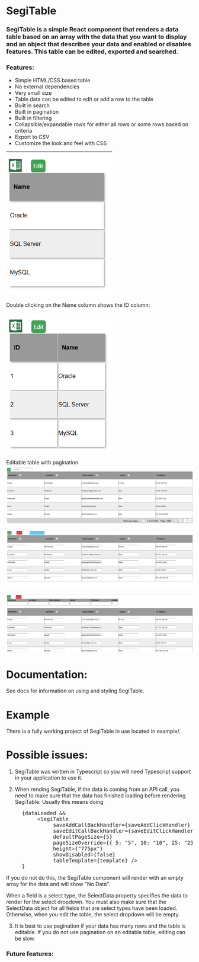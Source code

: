 # SegiTable

### SegiTable is a simple React component that renders a data table based on an array with the data that you want to display and an object that describes your data and enabled or disables features. This table can be edited, exported and searched.

### Features:

 - Simple HTML/CSS based table
 - No external dependencies
 - Very small size
 - Table data can be edited to edit or add a row to the table
 - Built in search
 - Built in pagination
 - Built in filtering
 - Collapsible/expandable rows for either all rows or some rows based on criteria
 - Export to CSV
 - Customize the look and feel with CSS


![alt text](screenshots/Example.png "")

Double clicking on the Name column shows the ID column:

![alt text](screenshots/Example2.png "")

Editable table with pagination
![alt text](screenshots/Example3.png "")

![alt text](screenshots/Example4.png "")

![alt text](screenshots/Example5.png "")

# Documentation:

See docs for information on using and styling SegiTable.

# Example
There is a fully working project of SegiTable in use located in example/.

# Possible issues:

1. SegiTable was written in Typescript so you will need Typescript support in your application to use it.

2. When rending SegiTable, if the data is coming from an API call, you need to make sure that the data has finished loading before rendering SegiTable. Usually this means doing

<pre>
     {dataLoaded &&
          &lt;SegiTable
               saveAddCallBackHandler={saveAddClickHandler}
               saveEditCallBackHandler={saveEditClickHandler}
               defaultPageSize={5}
               pageSizeOverride={{ 5: "5", 10: "10", 25: "25", 50: "50" }}
               height={"775px"}
               showDisabled={false}
               tableTemplate={template} /&gt;
     }
</pre>

If you do not do this, the SegiTable component will render with an empty array for the data and will show "No Data".

When a field is a select type, the SelectData property specifies the data to render for the select dropdown. You must also make sure that the SelectData object for all fields 
that are select types have been loaded. Otherwise, when you edit the table, the select dropdown will be empty. 

3. It is best to use pagination if your data has many rows and the table is editable. If you do not use pagination on an editable table, editing can be slow.

### Future features:
